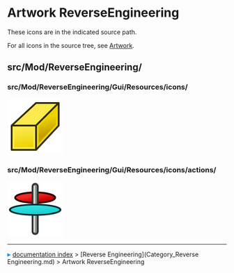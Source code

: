 # Artwork ReverseEngineering
These icons are in the indicated source path.

For all icons in the source tree, see [Artwork](Artwork.md).

## src/Mod/ReverseEngineering/

### src/Mod/ReverseEngineering/Gui/Resources/icons/

 ![](images/Workbench_Reverse_Engineering.svg ) 

### src/Mod/ReverseEngineering/Gui/Resources/icons/actions/

 ![](images/FitSurface.svg )



---
![](images/Right_arrow.png) [documentation index](../README.md) > [Reverse Engineering](Category_Reverse Engineering.md) > Artwork ReverseEngineering

